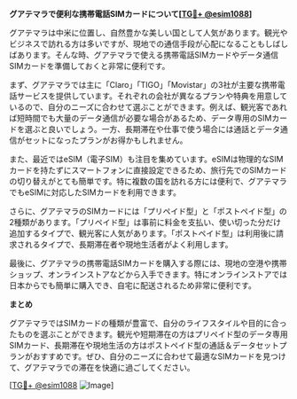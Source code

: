 **グアテマラで便利な携帯電話SIMカードについて[[TG💪+ @esim1088](https://t.me/s/esim1088)]**

グアテマラは中米に位置し、自然豊かな美しい国として人気があります。観光やビジネスで訪れる方は多いですが、現地での通信手段が心配になることもしばしばあります。そんな時、グアテマラで使える携帯電話SIMカードやデータ通信SIMカードを準備しておくと非常に便利です。

まず、グアテマラでは主に「Claro」「TIGO」「Movistar」の3社が主要な携帯電話サービスを提供しています。それぞれの会社が異なるプランや特典を用意しているので、自分のニーズに合わせて選ぶことができます。例えば、観光客であれば短時間でも大量のデータ通信が必要な場合があるため、データ専用のSIMカードを選ぶと良いでしょう。一方、長期滞在や仕事で使う場合には通話とデータ通信がセットになったプランがお得かもしれません。

また、最近ではeSIM（電子SIM）も注目を集めています。eSIMは物理的なSIMカードを持たずにスマートフォンに直接設定できるため、旅行先でのSIMカードの切り替えがとても簡単です。特に複数の国を訪れる方には便利で、グアテマラでもeSIMに対応したSIMカードを利用できます。

さらに、グアテマラのSIMカードには「プリペイド型」と「ポストペイド型」の2種類があります。「プリペイド型」は事前に料金を支払い、使い切った分だけ追加するタイプで、観光客に人気があります。「ポストペイド型」は利用後に請求されるタイプで、長期滞在者や現地生活者がよく利用します。

最後に、グアテマラの携帯電話SIMカードを購入する際には、現地の空港や携帯ショップ、オンラインストアなどから入手できます。特にオンラインストアでは日本からでも簡単に購入でき、自宅に配送されるため非常に便利です。

**まとめ**

グアテマラではSIMカードの種類が豊富で、自分のライフスタイルや目的に合ったものを選ぶことができます。観光や短期滞在の方はプリペイド型のデータ専用SIMカード、長期滞在や現地生活の方はポストペイド型の通話＆データセットプランがおすすめです。ぜひ、自分のニーズに合わせて最適なSIMカードを見つけて、グアテマラでの滞在を快適に過ごしてください。

[[TG💪+ @esim1088](https://t.me/s/esim1088) ![Image](https://i.postimg.cc/Y0z9fWf4/image.png)]